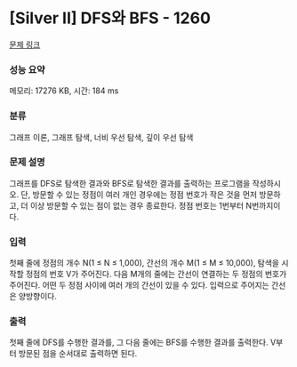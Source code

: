 # [Silver II] DFS와 BFS - 1260 

[문제 링크](https://www.acmicpc.net/problem/1260) 

### 성능 요약

메모리: 17276 KB, 시간: 184 ms

### 분류

그래프 이론, 그래프 탐색, 너비 우선 탐색, 깊이 우선 탐색

### 문제 설명

<p>그래프를 DFS로 탐색한 결과와 BFS로 탐색한 결과를 출력하는 프로그램을 작성하시오. 단, 방문할 수 있는 정점이 여러 개인 경우에는 정점 번호가 작은 것을 먼저 방문하고, 더 이상 방문할 수 있는 점이 없는 경우 종료한다. 정점 번호는 1번부터 N번까지이다.</p>

### 입력 

 <p>첫째 줄에 정점의 개수 N(1 ≤ N ≤ 1,000), 간선의 개수 M(1 ≤ M ≤ 10,000), 탐색을 시작할 정점의 번호 V가 주어진다. 다음 M개의 줄에는 간선이 연결하는 두 정점의 번호가 주어진다. 어떤 두 정점 사이에 여러 개의 간선이 있을 수 있다. 입력으로 주어지는 간선은 양방향이다.</p>

### 출력 

 <p>첫째 줄에 DFS를 수행한 결과를, 그 다음 줄에는 BFS를 수행한 결과를 출력한다. V부터 방문된 점을 순서대로 출력하면 된다.</p>

